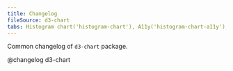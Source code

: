 ```yaml
---
title: Changelog
fileSource: d3-chart
tabs: Histogram chart('histogram-chart'), A11y('histogram-chart-a11y'), API('histogram-chart-api'), Changelog('d3-chart-changelog')
---
```


Common changelog of `d3-chart` package.

@changelog d3-chart
